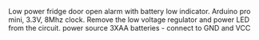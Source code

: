 Low power fridge door open alarm with battery low indicator.
Arduino pro mini, 3.3V, 8Mhz clock. Remove the low voltage regulator and power LED from the circuit.
power source 3XAA batteries - connect to GND and VCC
